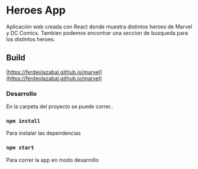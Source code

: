 # Heroes App

Aplicación web creada con React donde muestra distintos heroes de Marvel y DC Comics.
Tambien podemos encontrar una seccion de busqueda para los distintos heroes.

## Build

[https://ferdeolazabal.github.io/marvel](https://ferdeolazabal.github.io/marvel)

### Desarrollo

En la carpeta del proyecto se puede correr..

### `npm install`
Para instalar las dependencias
### `npm start`
Para correr la app en modo desarrollo
